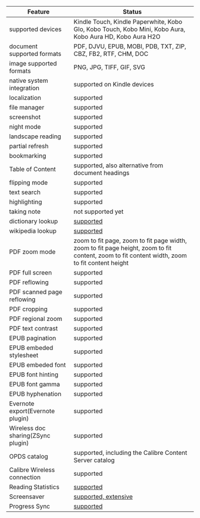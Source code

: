 | Feature |  Status  |
| ------ | ------ |
|  supported devices  |  Kindle Touch, Kindle Paperwhite, Kobo Glo, Kobo Touch, Kobo Mini, Kobo Aura, Kobo Aura HD, Kobo Aura H2O  |
| document supported formats |  PDF, DJVU, EPUB, MOBI, PDB, TXT, ZIP, CBZ, FB2, RTF, CHM, DOC |
| image supported formats |  PNG, JPG, TIFF, GIF, SVG |
| native system integration | supported on Kindle devices |
| localization | supported |
| file manager | supported |
| screenshot | supported |
| night mode | supported |
| landscape reading | supported |
| partial refresh | supported |
| bookmarking | supported |
| Table of Content | supported, also alternative from document headings |
| flipping mode | supported |
| text search | supported |
| highlighting | supported |
| taking note | not supported yet |
| dictionary lookup | [supported](https://github.com/koreader/koreader/wiki/Dictionary-support) |
| wikipedia lookup | [supported](https://github.com/koreader/koreader/wiki/Wikipedia-support) |
| PDF zoom mode | zoom to fit page, zoom to fit page width, zoom to fit page height, zoom to fit content, zoom to fit content width, zoom to fit content height|
| PDF full screen | supported |
| PDF reflowing | supported |
| PDF scanned page reflowing | supported |
| PDF cropping | supported |
| PDF regional zoom | supported |
| PDF text contrast | supported |
| EPUB pagination | supported |
| EPUB embeded stylesheet | supported |
| EPUB embeded font | supported |
| EPUB font hinting | supported |
| EPUB font gamma | supported |
| EPUB hyphenation | supported |
| Evernote export(Evernote plugin) | supported |
| Wireless doc sharing(ZSync plugin) | supported |
| OPDS catalog | supported, including the Calibre Content Server catalog |
| Calibre Wireless connection | supported |
| Reading Statistics | [supported](https://github.com/koreader/koreader/wiki/Statistics-plugin) |
| Screensaver | [supported, extensive](https://github.com/koreader/koreader/wiki/Screen-saver-options) |
| Progress Sync | [supported](https://github.com/koreader/koreader/wiki/Progress-sync) |
